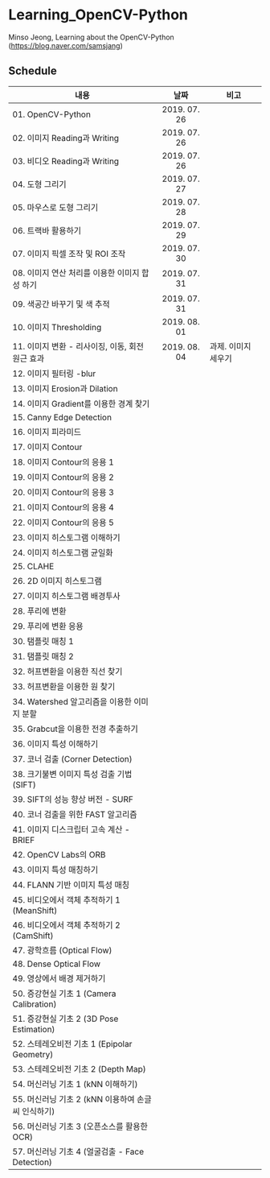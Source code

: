 # Learning_OpenCV-Python
Minso Jeong, Learning about the OpenCV-Python (https://blog.naver.com/samsjang)


## Schedule
|          내용         |   날짜     |   비고   |
| -------------------------------- |:---------------:|--------------------------|
|01. OpenCV-Python | 2019. 07. 26 |
|02. 이미지 Reading과 Writing | 2019. 07. 26 |
|03. 비디오 Reading과 Writing | 2019. 07. 26 |
|04. 도형 그리기 | 2019. 07. 27 ||
|05. 마우스로 도형 그리기 | 2019. 07. 28||
|06. 트랙바 활용하기 | 2019. 07. 29 ||
|07. 이미지 픽셀 조작 및 ROI 조작 |2019. 07. 30||
|08. 이미지 연산 처리를 이용한 이미지 합성 하기 |2019. 07. 31||
|09. 색공간 바꾸기 및 색 추적 |2019. 07. 31||
|10. 이미지 Thresholding |2019. 08. 01||
|11. 이미지 변환 - 리사이징, 이동, 회전 원근 효과 |2019. 08. 04| 과제. 이미지 세우기|
|12. 이미지 필터링 -blur |||
|13. 이미지 Erosion과 Dilation|||
|14. 이미지 Gradient를 이용한 경계 찾기 |||
|15. Canny Edge Detection|||
|16. 이미지 피라미드|||
|17. 이미지 Contour |||
|18. 이미지 Contour의 응용 1|||
|19. 이미지 Contour의 응용 2|||
|20. 이미지 Contour의 응용 3|||
|21. 이미지 Contour의 응용 4|||
|22. 이미지 Contour의 응용 5|||
|23. 이미지 히스토그램 이해하기|||
|24. 이미지 히스토그램 균일화|||
|25. CLAHE|||
|26. 2D 이미지 히스토그램 |||
|27. 이미지 히스토그램 배경투사|||
|28. 푸리에 변환|||
|29. 푸리에 변환 응용|||
|30. 탬플릿 매칭 1|||
|31. 탬플릿 매칭 2|||
|32. 허프변환을 이용한 직선 찾기 |||
|33. 허프변환을 이용한 원 찾기 |||
|34. Watershed 알고리즘을 이용한 이미지 분할 |||
|35. Grabcut을 이용한 전경 추출하기 |||
|36. 이미지 특성 이해하기|||
|37. 코너 검출 (Corner Detection)|||
|38. 크기불변 이미지 특성 검출 기법 (SIFT)|||
|39. SIFT의 성능 향상 버전 - SURF|||
|40. 코너 검출을 위한 FAST 알고리즘|||
|41. 이미지 디스크립터 고속 계산 - BRIEF|||
|42. OpenCV Labs의 ORB|||
|43. 이미지 특성 매칭하기|||
|44. FLANN 기반 이미지 특성 매칭|||
|45. 비디오에서 객체 추적하기 1 (MeanShift)|||
|46. 비디오에서 객체 추적하기 2 (CamShift)|||
|47. 광학흐름 (Optical Flow)|||
|48. Dense Optical Flow|||
|49. 영상에서 배경 제거하기|||
|50. 증강현실 기초 1 (Camera Calibration)|||
|51. 증강현실 기초 2 (3D Pose Estimation)|||
|52. 스테레오비전 기초 1 (Epipolar Geometry)|||
|53. 스테레오비전 기초 2 (Depth Map)|||
|54. 머신러닝 기초 1 (kNN 이해하기) |||
|55. 머신러닝 기초 2 (kNN 이용하여 손글씨 인식하기)|||
|56. 머신러닝 기초 3 (오픈소스를 활용한 OCR)|||
|57. 머신러닝 기초 4 (얼굴검출 - Face Detection)|||

